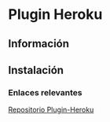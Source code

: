 # Plugin Heroku


## Información

## Instalación

### Enlaces relevantes
[Repositorio Plugin-Heroku](https://github.com/alu0100836059/gitbook-start-heroku-noejaco-final.git)
